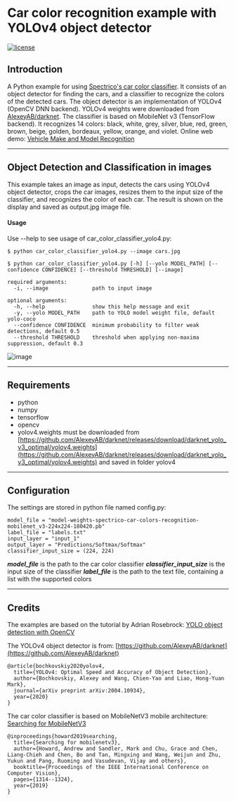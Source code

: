 # Car color recognition example with YOLOv4 object detector
[![license](https://img.shields.io/github/license/mashape/apistatus.svg)](LICENSE)

## Introduction

A Python example for using [Spectrico's car color classifier](http://spectrico.com/car-color-recognition.html). It consists of an object detector for finding the cars, and a classifier to recognize the colors of the detected cars. The object detector is an implementation of YOLOv4 (OpenCV DNN backend). YOLOv4 weights were downloaded from [AlexeyAB/darknet](https://github.com/AlexeyAB/darknet/releases/download/darknet_yolo_v3_optimal/yolov4.weights). The classifier is based on MobileNet v3 (TensorFlow backend). It recognizes 14 colors: black, white, grey, silver, blue, red, green, brown, beige, golden, bordeaux, yellow, orange, and violet. Online web demo: [Vehicle Make and Model Recognition](http://spectrico.com/demo-car-mmr.html)

---
## Object Detection and Classification in images
This example takes an image as input, detects the cars using YOLOv4 object detector, crops the car images, resizes them to the input size of the classifier, and recognizes the color of each car. The result is shown on the display and saved as output.jpg image file.


#### Usage
Use --help to see usage of car_color_classifier_yolo4.py:
```
$ python car_color_classifier_yolo4.py --image cars.jpg
```
```
$ python car_color_classifier_yolo4.py [-h] [--yolo MODEL_PATH] [--confidence CONFIDENCE] [--threshold THRESHOLD] [--image]

required arguments:
  -i, --image              path to input image

optional arguments:
  -h, --help               show this help message and exit
  -y, --yolo MODEL_PATH    path to YOLO model weight file, default yolo-coco
  --confidence CONFIDENCE  minimum probability to filter weak detections, default 0.5
  --threshold THRESHOLD    threshold when applying non-maxima suppression, default 0.3
```
![image](https://github.com/spectrico/car-color-classifier-yolo4-python/blob/master/output.jpg?raw=true)

---
## Requirements
  - python
  - numpy
  - tensorflow
  - opencv
  - yolov4.weights must be downloaded from [https://github.com/AlexeyAB/darknet/releases/download/darknet_yolo_v3_optimal/yolov4.weights](https://github.com/AlexeyAB/darknet/releases/download/darknet_yolo_v3_optimal/yolov4.weights) and saved in folder yolov4

---
## Configuration

The settings are stored in python file named config.py:
```
model_file = "model-weights-spectrico-car-colors-recognition-mobilenet_v3-224x224-180420.pb"
label_file = "labels.txt"
input_layer = "input_1"
output_layer = "Predictions/Softmax/Softmax"
classifier_input_size = (224, 224)
```
***model_file*** is the path to the car color classifier
***classifier_input_size*** is the input size of the classifier
***label_file*** is the path to the text file, containing a list with the supported colors

---
## Credits
The examples are based on the tutorial by Adrian Rosebrock: [YOLO object detection with OpenCV](https://www.pyimagesearch.com/2018/11/12/yolo-object-detection-with-opencv/)

The YOLOv4 object detector is from: [https://github.com/AlexeyAB/darknet](https://github.com/AlexeyAB/darknet)
```
@article{bochkovskiy2020yolov4,
  title={YOLOv4: Optimal Speed and Accuracy of Object Detection},
  author={Bochkovskiy, Alexey and Wang, Chien-Yao and Liao, Hong-Yuan Mark},
  journal={arXiv preprint arXiv:2004.10934},
  year={2020}
}
```
The car color classifier is based on MobileNetV3 mobile architecture: [Searching for MobileNetV3](https://arxiv.org/abs/1905.02244)
```
@inproceedings{howard2019searching,
  title={Searching for mobilenetv3},
  author={Howard, Andrew and Sandler, Mark and Chu, Grace and Chen, Liang-Chieh and Chen, Bo and Tan, Mingxing and Wang, Weijun and Zhu, Yukun and Pang, Ruoming and Vasudevan, Vijay and others},
  booktitle={Proceedings of the IEEE International Conference on Computer Vision},
  pages={1314--1324},
  year={2019}
}
```
